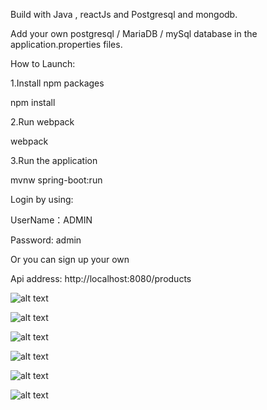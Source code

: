 
Build with Java , reactJs and Postgresql and mongodb.

Add your own postgresql / MariaDB / mySql database in the application.properties files.

How to Launch:

1.Install npm packages

npm install

2.Run webpack

webpack

3.Run the application

mvnw spring-boot:run

Login by using:

UserName：ADMIN

Password: admin

Or you can sign up your own

Api address:
http://localhost:8080/products

![alt text](https://image.ibb.co/jJ6CfG/20171206214540.png)

![alt text](https://image.ibb.co/eW9b7w/20171206214657.png)

![alt text](https://image.ibb.co/mNLuub/20171206214605.png)

![alt text](https://image.ibb.co/iZ7JLG/20171206214615.png)

![alt text](https://image.ibb.co/mYDfZb/20171206214626.png)

![alt text](https://image.ibb.co/kHpLZb/20171206214644.png)
